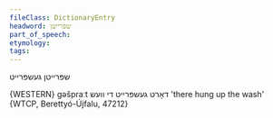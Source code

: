 ```yaml
---
fileClass: DictionaryEntry
headword: שפּרייטן
part_of_speech: 
etymology: 
tags: 
---
```

שפּרייטן
געשפּרייט

{WESTERN}
gəšpraːt דאָרט געשפּרייט די וועש 'there hung up the wash' {WTCP, Berettyó-Újfalu, 47212}
